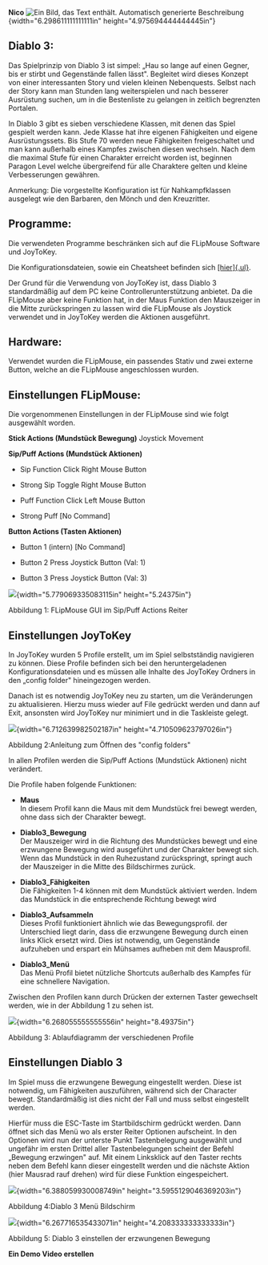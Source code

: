 **Nico** ![Ein Bild, das Text enthält. Automatisch generierte
Beschreibung](Img\media\image3.png){width="6.298611111111111in"
height="4.975694444444445in"}

## Diablo 3:

Das Spielprinzip von Diablo 3 ist simpel: „Hau so lange auf einen
Gegner, bis er stirbt und Gegenstände fallen lässt". Begleitet wird
dieses Konzept von einer interessanten Story und vielen kleinen
Nebenquests. Selbst nach der Story kann man Stunden lang weiterspielen
und nach besserer Ausrüstung suchen, um in die Bestenliste zu gelangen
in zeitlich begrenzten Portalen.

In Diablo 3 gibt es sieben verschiedene Klassen, mit denen das Spiel
gespielt werden kann. Jede Klasse hat ihre eigenen Fähigkeiten und
eigene Ausrüstungssets. Bis Stufe 70 werden neue Fähigkeiten
freigeschaltet und man kann außerhalb eines Kampfes zwischen diesen
wechseln. Nach dem die maximal Stufe für einen Charakter erreicht worden
ist, beginnen Paragon Level welche übergreifend für alle Charaktere
gelten und kleine Verbesserungen gewähren.

Anmerkung: Die vorgestellte Konfiguration ist für Nahkampfklassen
ausgelegt wie den Barbaren, den Mönch und den Kreuzritter.

## Programme:

Die verwendeten Programme beschränken sich auf die FLipMouse Software
und JoyToKey.

Die Konfigurationsdateien, sowie ein Cheatsheet befinden sich
[[hier]{.ul}](http://google.com).

Der Grund für die Verwendung von JoyToKey ist, dass Diablo 3
standardmäßig auf dem PC keine Controllerunterstützung anbietet. Da die
FLipMouse aber keine Funktion hat, in der Maus Funktion den Mauszeiger
in die Mitte zurückspringen zu lassen wird die FLipMouse als Joystick
verwendet und in JoyToKey werden die Aktionen ausgeführt.

## Hardware:

Verwendet wurden die FLipMouse, ein passendes Stativ und zwei externe
Button, welche an die FLipMouse angeschlossen wurden.

## Einstellungen FLipMouse:

Die vorgenommenen Einstellungen in der FLipMouse sind wie folgt
ausgewählt worden.

**Stick Actions (Mundstück Bewegung)** Joystick Movement

**Sip/Puff Actions (Mundstück Aktionen)**

-   Sip Function Click Right Mouse Button

-   Strong Sip Toggle Right Mouse Button

-   Puff Function Click Left Mouse Button

-   Strong Puff \[No Command\]

**Button Actions (Tasten Aktionen)**

-   Button 1 (intern) \[No Command\]

-   Button 2 Press Joystick Button (Val: 1)

-   Button 3 Press Joystick Button (Val: 3)

![](Img\media\image4.PNG){width="5.779069335083115in"
height="5.24375in"}

Abbildung 1: FLipMouse GUI im Sip/Puff Actions Reiter

## Einstellungen JoyToKey

In JoyToKey wurden 5 Profile erstellt, um im Spiel selbstständig
navigieren zu können. Diese Profile befinden sich bei den
heruntergeladenen Konfigurationsdateien und es müssen alle Inhalte des
JoyToKey Ordners in den „config folder" hineingezogen werden.

Danach ist es notwendig JoyToKey neu zu starten, um die Veränderungen zu
aktualisieren. Hierzu muss wieder auf File gedrückt werden und dann auf
Exit, ansonsten wird JoyToKey nur minimiert und in die Taskleiste
gelegt.

![](Img\media\image5.PNG){width="6.712639982502187in"
height="4.710509623797026in"}

Abbildung 2:Anleitung zum Öffnen des \"config folders\"

In allen Profilen werden die Sip/Puff Actions (Mundstück Aktionen) nicht
verändert.

Die Profile haben folgende Funktionen:

-   **Maus**\
    In diesem Profil kann die Maus mit dem Mundstück frei bewegt werden,
    ohne dass sich der Charakter bewegt.

-   **Diablo3_Bewegung**\
    Der Mauszeiger wird in die Richtung des Mundstückes bewegt und eine
    erzwungene Bewegung wird ausgeführt und der Charakter bewegt sich.
    Wenn das Mundstück in den Ruhezustand zurückspringt, springt auch
    der Mauszeiger in die Mitte des Bildschirmes zurück.

-   **Diablo3_Fähigkeiten**\
    Die Fähigkeiten 1-4 können mit dem Mundstück aktiviert werden. Indem
    das Mundstück in die entsprechende Richtung bewegt wird

-   **Diablo3_Aufsammeln**\
    Dieses Profil funktioniert ähnlich wie das Bewegungsprofil. der
    Unterschied liegt darin, dass die erzwungene Bewegung durch einen
    links Klick ersetzt wird. Dies ist notwendig, um Gegenstände
    aufzuheben und erspart ein Mühsames aufheben mit dem Mausprofil.

-   **Diablo3_Menü**\
    Das Menü Profil bietet nützliche Shortcuts außerhalb des Kampfes für
    eine schnellere Navigation.

Zwischen den Profilen kann durch Drücken der externen Taster gewechselt
werden, wie in der Abbildung 1 zu sehen ist.

![](Img\media\image6.png){width="6.268055555555556in"
height="8.49375in"}

Abbildung 3: Ablaufdiagramm der verschiedenen Profile

## Einstellungen Diablo 3

Im Spiel muss die erzwungene Bewegung eingestellt werden. Diese ist
notwendig, um Fähigkeiten auszuführen, während sich der Character
bewegt. Standardmäßig ist dies nicht der Fall und muss selbst
eingestellt werden.

Hierfür muss die ESC-Taste im Startbildschirm gedrückt werden. Dann
öffnet sich das Menü wo als erster Reiter Optionen aufscheint. In den
Optionen wird nun der unterste Punkt Tastenbelegung ausgewählt und
ungefähr im ersten Drittel aller Tastenbelegungen scheint der Befehl
„Bewegung erzwingen" auf. Mit einem Linksklick auf den Taster rechts
neben dem Befehl kann dieser eingestellt werden und die nächste Aktion
(hier Mausrad rauf drehen) wird für diese Funktion eingespeichert.

![](Img\media\image7.png){width="6.388059930008749in"
height="3.5955129046369203in"}

Abbildung 4:Diablo 3 Menü Bildschirm

![](Img\media\image8.png){width="6.267716535433071in"
height="4.208333333333333in"}

Abbildung 5: Diablo 3 einstellen der erzwungenen Bewegung

**Ein Demo Video erstellen**
